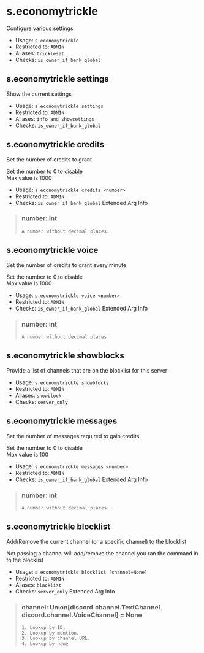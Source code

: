 # s.economytrickle
Configure various settings<br/>
 - Usage: `s.economytrickle`
 - Restricted to: `ADMIN`
 - Aliases: `trickleset`
 - Checks: `is_owner_if_bank_global`
## s.economytrickle settings
Show the current settings<br/>
 - Usage: `s.economytrickle settings`
 - Restricted to: `ADMIN`
 - Aliases: `info and showsettings`
 - Checks: `is_owner_if_bank_global`
## s.economytrickle credits
Set the number of credits to grant<br/>

Set the number to 0 to disable<br/>
Max value is 1000<br/>
 - Usage: `s.economytrickle credits <number>`
 - Restricted to: `ADMIN`
 - Checks: `is_owner_if_bank_global`
Extended Arg Info
> ### number: int
> ```
> A number without decimal places.
> ```
## s.economytrickle voice
Set the number of credits to grant every minute<br/>

Set the number to 0 to disable<br/>
Max value is 1000<br/>
 - Usage: `s.economytrickle voice <number>`
 - Restricted to: `ADMIN`
 - Checks: `is_owner_if_bank_global`
Extended Arg Info
> ### number: int
> ```
> A number without decimal places.
> ```
## s.economytrickle showblocks
Provide a list of channels that are on the blocklist for this server<br/>
 - Usage: `s.economytrickle showblocks`
 - Restricted to: `ADMIN`
 - Aliases: `showblock`
 - Checks: `server_only`
## s.economytrickle messages
Set the number of messages required to gain credits<br/>

Set the number to 0 to disable<br/>
Max value is 100<br/>
 - Usage: `s.economytrickle messages <number>`
 - Restricted to: `ADMIN`
 - Checks: `is_owner_if_bank_global`
Extended Arg Info
> ### number: int
> ```
> A number without decimal places.
> ```
## s.economytrickle blocklist
Add/Remove the current channel (or a specific channel) to the blocklist<br/>

Not passing a channel will add/remove the channel you ran the command in to the blocklist<br/>
 - Usage: `s.economytrickle blocklist [channel=None]`
 - Restricted to: `ADMIN`
 - Aliases: `blacklist`
 - Checks: `server_only`
Extended Arg Info
> ### channel: Union[discord.channel.TextChannel, discord.channel.VoiceChannel] = None
> 
> 
>     1. Lookup by ID.
>     2. Lookup by mention.
>     3. Lookup by channel URL.
>     4. Lookup by name
> 
>     
